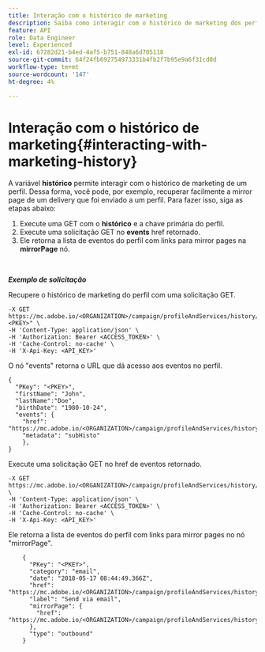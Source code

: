 ```yaml
---
title: Interação com o histórico de marketing
description: Saiba como interagir com o histórico de marketing dos perfis
feature: API
role: Data Engineer
level: Experienced
exl-id: 67282d21-b4ed-4af5-b751-848a6d705118
source-git-commit: 64f24fb692754973331b4fb2f7b95e9a6f31cd0d
workflow-type: tm+mt
source-wordcount: '147'
ht-degree: 4%

---
```


# Interação com o histórico de marketing{#interacting-with-marketing-history}

A variável **histórico** permite interagir com o histórico de marketing de um perfil.
Dessa forma, você pode, por exemplo, recuperar facilmente a mirror page de um delivery que foi enviado a um perfil. Para fazer isso, siga as etapas abaixo:

1. Execute uma GET com o **histórico** e a chave primária do perfil.
1. Execute uma solicitação GET no **events** href retornado.
1. Ele retorna a lista de eventos do perfil com links para mirror pages na **mirrorPage** nó.

<br/>

***Exemplo de solicitação***

Recupere o histórico de marketing do perfil com uma solicitação GET.

```
-X GET https://mc.adobe.io/<ORGANIZATION>/campaign/profileAndServices/history/"<PKEY>" \
-H 'Content-Type: application/json' \
-H 'Authorization: Bearer <ACCESS_TOKEN>' \
-H 'Cache-Control: no-cache' \
-H 'X-Api-Key: <API_KEY>'
```

O nó &quot;events&quot; retorna o URL que dá acesso aos eventos no perfil.

```
{
  "PKey": "<PKEY>",
  "firstName": "John",
  "lastName":"Doe",
  "birthDate": "1980-10-24",
  "events": {
    "href": "https://mc.adobe.io/<ORGANIZATION>/campaign/profileAndServices/history/<PKEY>/events/",
    "metadata": "subHisto"
    },
}
```

Execute uma solicitação GET no href de eventos retornado.

```
-X GET https://mc.adobe.io/<ORGANIZATION>/campaign/profileAndServices/history/<PKEY>/events \
-H 'Content-Type: application/json' \
-H 'Authorization: Bearer <ACCESS_TOKEN>' \
-H 'Cache-Control: no-cache' \
-H 'X-Api-Key: <API_KEY>'
```

Ele retorna a lista de eventos do perfil com links para mirror pages no nó &quot;mirrorPage&quot;.

```
    {
      "PKey": "<PKEY>",
      "category": "email",
      "date": "2018-05-17 08:44:49.366Z",
      "href": "https://mc.adobe.io/<ORGANIZATION>/campaign/profileAndServices/history/<PKEY>/events/<PKEY>",
      "label": "Send via email",
      "mirrorPage": {
        "href": "https://mc.adobe.io/<ORGANIZATION>/campaign/profileAndServices/history/<PKEY>/events/<PKEY>/mirrorPage/"
      },
      "type": "outbound"
    }
```
